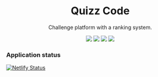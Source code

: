 <div align="center" >

# Quizz Code

Challenge platform with a ranking system.

</div>

<div align="center" >
<img src="https://img.shields.io/github/stars/jaenfigueroa/Quizz-Code">
<img src="https://img.shields.io/github/forks/jaenfigueroa/Quizz-Code">
<img src="https://img.shields.io/github/issues-pr/jaenfigueroa/Quizz-Code">
<img src="https://img.shields.io/github/issues/jaenfigueroa/Quizz-Code">

</div>

### Application status

[![Netlify Status](https://api.netlify.com/api/v1/badges/376e2e64-b4ae-4372-93e0-7fce533da040/deploy-status)](https://app.netlify.com/sites/quizz-code/deploys)
